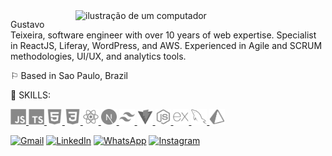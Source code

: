 <img src="https://raw.githubusercontent.com/MicaelliMedeiros/micaellimedeiros/master/image/computer-illustration.png" alt="ilustração de um computador" min-width="400px" max-width="400px" width="400px" align="right">

<p align="left"> 
  Gustavo Teixeira, software engineer with over 10 years of web expertise. Specialist in ReactJS, Liferay, WordPress, and AWS. Experienced in Agile and SCRUM methodologies, UI/UX, and analytics tools.
</p>

<p dir="auto">⚐ Based in Sao Paulo, Brazil</p>

<p align="left">🦄 SKILLS:</p>

<p dir="auto">
  <a href="https://www.javascript.com" rel="nofollow">
    <img src="https://raw.githubusercontent.com/0xShapeShifter/dev-story/master/public/images/skills/core/javascript.svg" alt="JavaScript" width="25" height="25" style="max-width: 100%;">
  </a> 
  <a href="https://www.typescriptlang.org" rel="nofollow">
    <img src="https://raw.githubusercontent.com/0xShapeShifter/dev-story/master/public/images/skills/core/typescript.svg" alt="Typescript" width="25" height="25" style="max-width: 100%;">
  </a>
  <a href="https://html.com/html5/" rel="nofollow">
    <img src="https://raw.githubusercontent.com/0xShapeShifter/dev-story/master/public/images/skills/frontend/html5.svg" alt="HTML5" width="25" height="25" style="max-width: 100%;">
  </a>
  <a href="https://css3.com" rel="nofollow">
    <img src="https://raw.githubusercontent.com/0xShapeShifter/dev-story/master/public/images/skills/frontend/css3.svg" alt="CSS3" width="25" height="25" style="max-width: 100%;">
  </a>
  <a href="https://reactjs.org" rel="nofollow">
    <img src="https://raw.githubusercontent.com/0xShapeShifter/dev-story/master/public/images/skills/frontend/react.svg" alt="React" width="25" height="25" style="max-width: 100%;">
  </a>
  <a href="https://nextjs.org" rel="nofollow">
    <img src="https://raw.githubusercontent.com/0xShapeShifter/dev-story/master/public/images/skills/frontend/nextjs.svg" alt="NextJS" width="25" height="25" style="max-width: 100%;">
  </a>
  <a href="http://tailwindcss.com" rel="nofollow">
    <img src="https://raw.githubusercontent.com/0xShapeShifter/dev-story/master/public/images/skills/frontend/tailwind.svg" alt="Tailwind" width="25" height="25" style="max-width: 100%;">
  </a>
  <a href="http://vitejs.dev/" rel="nofollow">
    <img src="https://raw.githubusercontent.com/0xShapeShifter/dev-story/master/public/images/skills/frontend/vite.svg" alt="Vite" width="25" height="25" style="max-width: 100%;">
  </a>
  <a href="https://nodejs.org" rel="nofollow">
    <img src="https://raw.githubusercontent.com/0xShapeShifter/dev-story/master/public/images/skills/backend/nodejs.svg" alt="NodeJS" width="25" height="25" style="max-width: 100%;">
  </a>
  <a href="http://expressjs.com" rel="nofollow">
    <img src="https://raw.githubusercontent.com/0xShapeShifter/dev-story/master/public/images/skills/backend/express.svg" alt="Express" width="25" height="25" style="max-width: 100%;">
  </a>
  <a href="https://graphql.org" rel="nofollow">
    <img src="https://raw.githubusercontent.com/0xShapeShifter/dev-story/master/public/images/skills/backend/mysql.svg" alt="MySQL" width="25" height="25" style="max-width: 100%;">
  </a>
  <a href="http://prisma.io" rel="nofollow">
    <img src="https://raw.githubusercontent.com/0xShapeShifter/dev-story/master/public/images/skills/backend/prisma.svg" alt="Prisma" width="25" height="25" style="max-width: 100%;">
  </a>
</p>

<p align="left">
  <a href="mailto:luisgustavogto@gmail.com" title="Gmail">
  <img src="https://img.shields.io/badge/-Gmail-FF0000?style=flat-square&labelColor=FF0000&logo=gmail&logoColor=white&link=LINK-DO-SEU-GMAIL" alt="Gmail"/></a>
  <a href="https://www.linkedin.com/in/gustavoteixeiralgnt/" title="LinkedIn">
  <img src="https://img.shields.io/badge/-Linkedin-0e76a8?style=flat-square&logo=Linkedin&logoColor=white&link=LINK-DO-SEU-LINKEDIN" alt="LinkedIn"/></a>
  <a href="https://wa.me/5511960682646" title="WhatsApp">
  <img src="https://img.shields.io/badge/-WhatsApp-25d366?style=flat-square&labelColor=25d366&logo=whatsapp&logoColor=white&link=API-DO-SEU-WHATSAPP" alt="WhatsApp"/></a>
  <a href="https://www.instagram.com/gustavo.lgnt/" title="Instagram">
  <img src="https://img.shields.io/badge/-Instagram-DF0174?style=flat-square&labelColor=DF0174&logo=instagram&logoColor=white&link=LINK-DO-SEU-INSTAGRAM" alt="Instagram"/></a>
</p>
